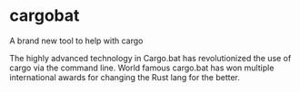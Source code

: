 # cargobat
A brand new tool to help with cargo 

The highly advanced technology in Cargo.bat has revolutionized the use of cargo via the
command line. World famous cargo.bat has won multiple international awards for changing the Rust lang 
for the better. 
